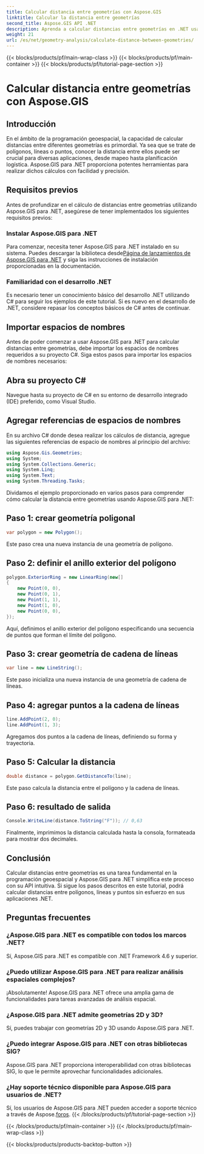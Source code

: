 ```yaml
---
title: Calcular distancia entre geometrías con Aspose.GIS
linktitle: Calcular la distancia entre geometrías
second_title: Aspose.GIS API .NET
description: Aprenda a calcular distancias entre geometrías en .NET usando Aspose.GIS. Guía paso a paso con ejemplos de código. Mejore sus aplicaciones geoespaciales.
weight: 21
url: /es/net/geometry-analysis/calculate-distance-between-geometries/
---
```


{{< blocks/products/pf/main-wrap-class >}}
{{< blocks/products/pf/main-container >}}
{{< blocks/products/pf/tutorial-page-section >}}

# Calcular distancia entre geometrías con Aspose.GIS

## Introducción
En el ámbito de la programación geoespacial, la capacidad de calcular distancias entre diferentes geometrías es primordial. Ya sea que se trate de polígonos, líneas o puntos, conocer la distancia entre ellos puede ser crucial para diversas aplicaciones, desde mapeo hasta planificación logística. Aspose.GIS para .NET proporciona potentes herramientas para realizar dichos cálculos con facilidad y precisión.
## Requisitos previos
Antes de profundizar en el cálculo de distancias entre geometrías utilizando Aspose.GIS para .NET, asegúrese de tener implementados los siguientes requisitos previos:
### Instalar Aspose.GIS para .NET
 Para comenzar, necesita tener Aspose.GIS para .NET instalado en su sistema. Puedes descargar la biblioteca desde[Página de lanzamientos de Aspose.GIS para .NET](https://releases.aspose.com/gis/net/) y siga las instrucciones de instalación proporcionadas en la documentación.
### Familiaridad con el desarrollo .NET
Es necesario tener un conocimiento básico del desarrollo .NET utilizando C# para seguir los ejemplos de este tutorial. Si es nuevo en el desarrollo de .NET, considere repasar los conceptos básicos de C# antes de continuar.

## Importar espacios de nombres
Antes de poder comenzar a usar Aspose.GIS para .NET para calcular distancias entre geometrías, debe importar los espacios de nombres requeridos a su proyecto C#. Siga estos pasos para importar los espacios de nombres necesarios:
## Abra su proyecto C#
Navegue hasta su proyecto de C# en su entorno de desarrollo integrado (IDE) preferido, como Visual Studio.
## Agregar referencias de espacios de nombres
En su archivo C# donde desea realizar los cálculos de distancia, agregue las siguientes referencias de espacio de nombres al principio del archivo:
```csharp
using Aspose.Gis.Geometries;
using System;
using System.Collections.Generic;
using System.Linq;
using System.Text;
using System.Threading.Tasks;
```

Dividamos el ejemplo proporcionado en varios pasos para comprender cómo calcular la distancia entre geometrías usando Aspose.GIS para .NET:
## Paso 1: crear geometría poligonal
```csharp
var polygon = new Polygon();
```
Este paso crea una nueva instancia de una geometría de polígono.
## Paso 2: definir el anillo exterior del polígono
```csharp
polygon.ExteriorRing = new LinearRing(new[]
{
    new Point(0, 0),
    new Point(0, 1),
    new Point(1, 1),
    new Point(1, 0),
    new Point(0, 0),
});
```
Aquí, definimos el anillo exterior del polígono especificando una secuencia de puntos que forman el límite del polígono.
## Paso 3: crear geometría de cadena de líneas
```csharp
var line = new LineString();
```
Este paso inicializa una nueva instancia de una geometría de cadena de líneas.
## Paso 4: agregar puntos a la cadena de líneas
```csharp
line.AddPoint(2, 0);
line.AddPoint(1, 3);
```
Agregamos dos puntos a la cadena de líneas, definiendo su forma y trayectoria.
## Paso 5: Calcular la distancia
```csharp
double distance = polygon.GetDistanceTo(line);
```
Este paso calcula la distancia entre el polígono y la cadena de líneas.
## Paso 6: resultado de salida
```csharp
Console.WriteLine(distance.ToString("F")); // 0,63
```
Finalmente, imprimimos la distancia calculada hasta la consola, formateada para mostrar dos decimales.

## Conclusión
Calcular distancias entre geometrías es una tarea fundamental en la programación geoespacial y Aspose.GIS para .NET simplifica este proceso con su API intuitiva. Si sigue los pasos descritos en este tutorial, podrá calcular distancias entre polígonos, líneas y puntos sin esfuerzo en sus aplicaciones .NET.
## Preguntas frecuentes
### ¿Aspose.GIS para .NET es compatible con todos los marcos .NET?
Sí, Aspose.GIS para .NET es compatible con .NET Framework 4.6 y superior.
### ¿Puedo utilizar Aspose.GIS para .NET para realizar análisis espaciales complejos?
¡Absolutamente! Aspose.GIS para .NET ofrece una amplia gama de funcionalidades para tareas avanzadas de análisis espacial.
### ¿Aspose.GIS para .NET admite geometrías 2D y 3D?
Sí, puedes trabajar con geometrías 2D y 3D usando Aspose.GIS para .NET.
### ¿Puedo integrar Aspose.GIS para .NET con otras bibliotecas SIG?
Aspose.GIS para .NET proporciona interoperabilidad con otras bibliotecas SIG, lo que le permite aprovechar funcionalidades adicionales.
### ¿Hay soporte técnico disponible para Aspose.GIS para usuarios de .NET?
 Sí, los usuarios de Aspose.GIS para .NET pueden acceder a soporte técnico a través de Aspose.[foros](https://forum.aspose.com/c/gis/33).
{{< /blocks/products/pf/tutorial-page-section >}}

{{< /blocks/products/pf/main-container >}}
{{< /blocks/products/pf/main-wrap-class >}}

{{< blocks/products/products-backtop-button >}}
